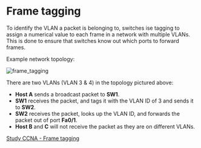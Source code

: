 # Frame tagging

To identify the VLAN a packet is belonging to, switches ise tagging to assign a numerical value to each frame in a network with multiple VLANs.
This is done to ensure that switches know out which ports to forward frames.

Example network topology:

<img src="https://www.dropbox.com/s/4qn30u2bw1xv1vv/frame_tagging.jpg?dl=1" alt="frame_tagging" class="inline" />

There are two VLANs (VLAN 3 & 4) in the topology pictured above:

- **Host A** sends a broadcast packet to **SW1**.
- **SW1** receives the packet, and tags it with the VLAN ID of 3 and sends it to **SW2**.
- **SW2** receives the packet, looks up the VLAN ID, and forwards the packet out of port **Fa0/1**.
- **Host B** and **C** will not receive the packet as they are on different VLANs.

[Study CCNA - Frame tagging](https://study-ccna.com/frame-tagging/)

